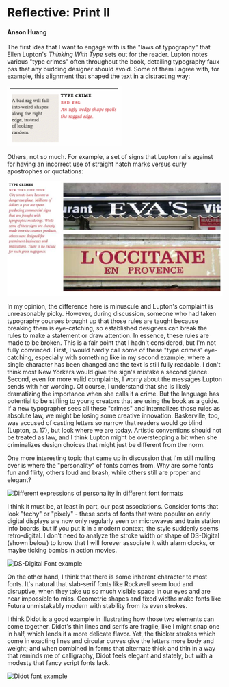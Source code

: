 # Reflective: Print II

#### Anson Huang

The first idea that I want to engage with is the "laws of typography" that Ellen Lupton's _Thinking With Type_ sets out for the reader. Lupton notes various "type crimes" often throughout the book, detailing typography faux pas that any budding designer should avoid. Some of them I agree with, for example, this alignment that shaped the text in a distracting way:

![Type Crime: The right edge of this left-aligned text forms a weird wedge.](/images/Lupton_Crime1.png)  

Others, not so much. For example, a set of signs that Lupton rails against for having an incorrect use of straight hatch marks versus curly apostrophes or quotations:

![Type Crime: The apostrophes in "Eva's" or "L'Occitane" have been replaced by hatch marks.](/images/Lupton_Crime2.png)

In my opinion, the difference here is minuscule and Lupton's complaint is unreasonably picky. However, during discussion, someone who had taken typography courses brought up that those rules are taught because breaking them is eye-catching, so established designers can break the rules to make a statement or draw attention. In essence, these rules are made to be broken. This is a fair point that I hadn't considered, but I'm not fully convinced. First, I would hardly call some of these "type crimes" eye-catching, especially with something like in my second example, where a single character has been changed and the text is still fully readable. I don't think most New Yorkers would give the sign's mistake a second glance. Second, even for more valid complaints, I worry about the messages Lupton sends with her wording. Of course, I understand that she is likely dramatizing the importance when she calls it a crime. But the language has potential to be stifling to young creators that are using the book as a guide. If a new typographer sees all these "crimes" and internalizes those rules as absolute law, we might be losing some creative innovation. Baskerville, too, was accused of casting letters so narrow that readers would go blind (Lupton, p. 17), but look where we are today. Artistic conventions should not be treated as law, and I think Lupton might be overstepping a bit when she criminalizes design choices that might just be different from the norm.  

One more interesting topic that came up in discussion that I'm still mulling over is where the "personality" of fonts comes from. Why are some fonts fun and flirty, others loud and brash, while others still are proper and elegant?

![Different expressions of personality in different font formats](https://www.canva.com/learn/wp-content/uploads/2015/11/font-personalities-tb-800x0.png)

I think it must be, at least in part, our past associations. Consider fonts that look "techy" or "pixely" - these sorts of fonts that were popular on early digital displays are now only regularly seen on microwaves and train station info boards, but if you put it in a modern context, the style suddenly seems retro-digital. I don't need to analyze the stroke width or shape of DS-Digital (shown below) to know that I will forever associate it with alarm clocks, or maybe ticking bombs in action movies.

![DS-Digital Font example](http://www.fontriver.com/i/fonts/ds_digital/ds_digi_specimen.jpg)  

On the other hand, I think that there is some inherent character to most fonts. It's natural that slab-serif fonts like Rockwell seem loud and disruptive, when they take up so much visible space in our eyes and are near impossible to miss. Geometric shapes and fixed widths make fonts like Futura unmistakably modern with stability from its even strokes.  

I think Didot is a good example in illustrating how those two elements can come together. Didot's thin lines and serifs are fragile, like I might snap one in half, which lends it a more delicate flavor. Yet, the thicker strokes which come in exacting lines and circular curves give the letters more body and weight; and when combined in forms that alternate thick and thin in a way that reminds me of calligraphy, Didot feels elegant and stately, but with a modesty that fancy script fonts lack.

![Didot font example](https://upload.wikimedia.org/wikipedia/commons/b/b1/DidotSP.png)